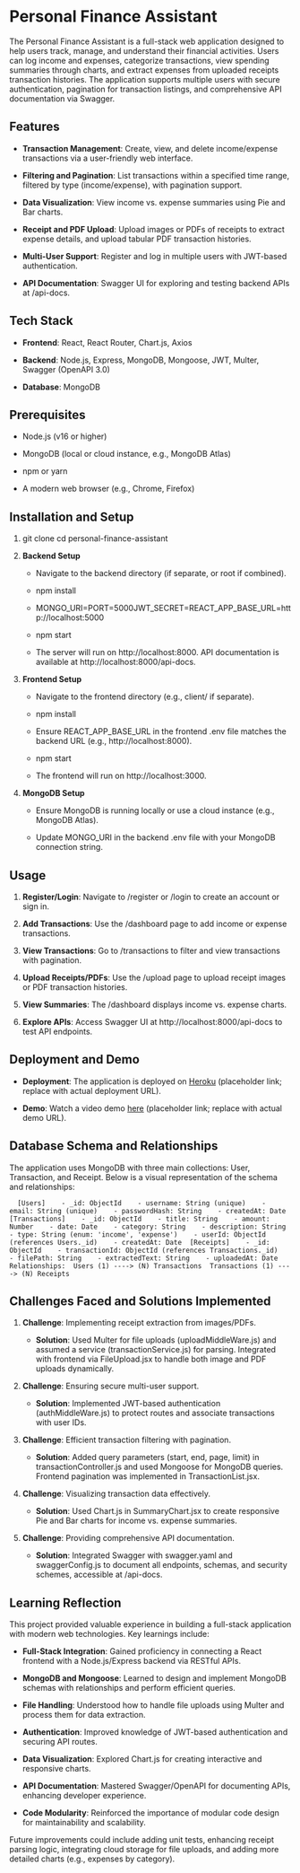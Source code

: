 Personal Finance Assistant
==========================

The Personal Finance Assistant is a full-stack web application designed to help users track, manage, and understand their financial activities. Users can log income and expenses, categorize transactions, view spending summaries through charts, and extract expenses from uploaded receipts  transaction histories. The application supports multiple users with secure authentication, pagination for transaction listings, and comprehensive API documentation via Swagger.

Features
--------

*   **Transaction Management**: Create, view, and delete income/expense transactions via a user-friendly web interface.
    
*   **Filtering and Pagination**: List transactions within a specified time range, filtered by type (income/expense), with pagination support.
    
*   **Data Visualization**: View income vs. expense summaries using Pie and Bar charts.
    
*   **Receipt and PDF Upload**: Upload images or PDFs of receipts to extract expense details, and upload tabular PDF transaction histories.
    
*   **Multi-User Support**: Register and log in multiple users with JWT-based authentication.
    
*   **API Documentation**: Swagger UI for exploring and testing backend APIs at /api-docs.
    

Tech Stack
----------

*   **Frontend**: React, React Router, Chart.js, Axios
    
*   **Backend**: Node.js, Express, MongoDB, Mongoose, JWT, Multer, Swagger (OpenAPI 3.0)
    
*   **Database**: MongoDB
    

Prerequisites
-------------

*   Node.js (v16 or higher)
    
*   MongoDB (local or cloud instance, e.g., MongoDB Atlas)
    
*   npm or yarn
    
*   A modern web browser (e.g., Chrome, Firefox)
    

Installation and Setup
----------------------

1.  git clone cd personal-finance-assistant
    
2.  **Backend Setup**
    
    *   Navigate to the backend directory (if separate, or root if combined).
        
    *   npm install
        
    *   MONGO\_URI=PORT=5000JWT\_SECRET=REACT\_APP\_BASE\_URL=http://localhost:5000
        
    *   npm start
        
    *   The server will run on http://localhost:8000. API documentation is available at http://localhost:8000/api-docs.
        
3.  **Frontend Setup**
    
    *   Navigate to the frontend directory (e.g., client/ if separate).
        
    *   npm install
        
    *   Ensure REACT\_APP\_BASE\_URL in the frontend .env file matches the backend URL (e.g., http://localhost:8000).
        
    *   npm start
        
    *   The frontend will run on http://localhost:3000.
        
4.  **MongoDB Setup**
    
    *   Ensure MongoDB is running locally or use a cloud instance (e.g., MongoDB Atlas).
        
    *   Update MONGO\_URI in the backend .env file with your MongoDB connection string.
        

Usage
-----

1.  **Register/Login**: Navigate to /register or /login to create an account or sign in.
    
2.  **Add Transactions**: Use the /dashboard page to add income or expense transactions.
    
3.  **View Transactions**: Go to /transactions to filter and view transactions with pagination.
    
4.  **Upload Receipts/PDFs**: Use the /upload page to upload receipt images or PDF transaction histories.
    
5.  **View Summaries**: The /dashboard displays income vs. expense charts.
    
6.  **Explore APIs**: Access Swagger UI at http://localhost:8000/api-docs to test API endpoints.
    

Deployment and Demo
-------------------

*   **Deployment**: The application is deployed on [Heroku](https://personal-finance-assistant.herokuapp.com/) (placeholder link; replace with actual deployment URL).
    
*   **Demo**: Watch a video demo [here](https://www.youtube.com/watch?v=example-demo) (placeholder link; replace with actual demo URL).
    

Database Schema and Relationships
---------------------------------

The application uses MongoDB with three main collections: User, Transaction, and Receipt. Below is a visual representation of the schema and relationships:

`   [Users]    - _id: ObjectId    - username: String (unique)    - email: String (unique)    - passwordHash: String    - createdAt: Date  [Transactions]    - _id: ObjectId    - title: String    - amount: Number    - date: Date    - category: String    - description: String    - type: String (enum: 'income', 'expense')    - userId: ObjectId (references Users._id)    - createdAt: Date  [Receipts]    - _id: ObjectId    - transactionId: ObjectId (references Transactions._id)    - filePath: String    - extractedText: String    - uploadedAt: Date  Relationships:  Users (1) ----> (N) Transactions  Transactions (1) ----> (N) Receipts   `

Challenges Faced and Solutions Implemented
------------------------------------------

1.  **Challenge**: Implementing receipt extraction from images/PDFs.
    
    *   **Solution**: Used Multer for file uploads (uploadMiddleWare.js) and assumed a service (transactionService.js) for parsing. Integrated with frontend via FileUpload.jsx to handle both image and PDF uploads dynamically.
        
2.  **Challenge**: Ensuring secure multi-user support.
    
    *   **Solution**: Implemented JWT-based authentication (authMiddleWare.js) to protect routes and associate transactions with user IDs.
        
3.  **Challenge**: Efficient transaction filtering with pagination.
    
    *   **Solution**: Added query parameters (start, end, page, limit) in transactionController.js and used Mongoose for MongoDB queries. Frontend pagination was implemented in TransactionList.jsx.
        
4.  **Challenge**: Visualizing transaction data effectively.
    
    *   **Solution**: Used Chart.js in SummaryChart.jsx to create responsive Pie and Bar charts for income vs. expense summaries.
        
5.  **Challenge**: Providing comprehensive API documentation.
    
    *   **Solution**: Integrated Swagger with swagger.yaml and swaggerConfig.js to document all endpoints, schemas, and security schemes, accessible at /api-docs.
        

Learning Reflection
-------------------

This project provided valuable experience in building a full-stack application with modern web technologies. Key learnings include:

*   **Full-Stack Integration**: Gained proficiency in connecting a React frontend with a Node.js/Express backend via RESTful APIs.
    
*   **MongoDB and Mongoose**: Learned to design and implement MongoDB schemas with relationships and perform efficient queries.
    
*   **File Handling**: Understood how to handle file uploads using Multer and process them for data extraction.
    
*   **Authentication**: Improved knowledge of JWT-based authentication and securing API routes.
    
*   **Data Visualization**: Explored Chart.js for creating interactive and responsive charts.
    
*   **API Documentation**: Mastered Swagger/OpenAPI for documenting APIs, enhancing developer experience.
    
*   **Code Modularity**: Reinforced the importance of modular code design for maintainability and scalability.
    

Future improvements could include adding unit tests, enhancing receipt parsing logic, integrating cloud storage for file uploads, and adding more detailed charts (e.g., expenses by category).